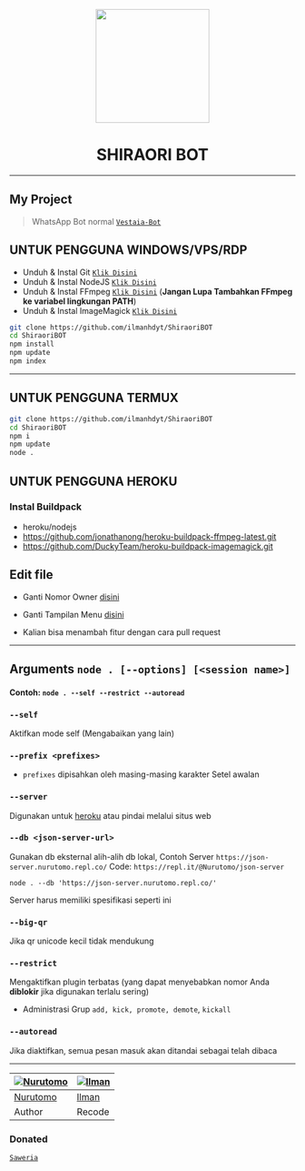 <p align="center">
	<img src="https://images.app.goo.gl/ymM2vyfm6JJtzYpA8" width="200" style="margin-left: auto;margin-right: auto;display: block;">
</p>
<h1 align="center">SHIRAORI BOT</h1>

---
## My Project
> WhatsApp Bot normal [`Vestaia-Bot`](https://github.com/Saberbotz/Vestia-bot)


## UNTUK PENGGUNA WINDOWS/VPS/RDP

* Unduh & Instal Git [`Klik Disini`](https://git-scm.com/downloads)
* Unduh & Instal NodeJS [`Klik Disini`](https://nodejs.org/en/download)
* Unduh & Instal FFmpeg [`Klik Disini`](https://ffmpeg.org/download.html) (**Jangan Lupa Tambahkan FFmpeg ke variabel lingkungan PATH**)
* Unduh & Instal ImageMagick [`Klik Disini`](https://imagemagick.org/script/download.php)

```bash
git clone https://github.com/ilmanhdyt/ShiraoriBOT
cd ShiraoriBOT
npm install
npm update
npm index
```

---------

## UNTUK PENGGUNA TERMUX
```bash
git clone https://github.com/ilmanhdyt/ShiraoriBOT
cd ShiraoriBOT
npm i
npm update
node .
```

## UNTUK PENGGUNA HEROKU

### Instal Buildpack
* heroku/nodejs
* https://github.com/jonathanong/heroku-buildpack-ffmpeg-latest.git
* https://github.com/DuckyTeam/heroku-buildpack-imagemagick.git


## Edit file
- Ganti Nomor Owner [disini](https://github.com/ilmanhdyt/ShiraoriBOT/blob/main/config.js)
- Ganti Tampilan Menu [disini](https://github.com/ilmanhdyt/ShiraoriBOT/blob/main/plugins/menu.js)

- Kalian bisa menambah fitur dengan cara pull request


---------

## Arguments `node . [--options] [<session name>]`

#### Contoh: `node . --self --restrict --autoread`

### `--self`

Aktifkan mode self (Mengabaikan yang lain)

### `--prefix <prefixes>`

* `prefixes` dipisahkan oleh masing-masing karakter
Setel awalan

### `--server`

Digunakan untuk [heroku](https://heroku.com/) atau pindai melalui situs web

### `--db <json-server-url>`

Gunakan db eksternal alih-alih db lokal, 
Contoh Server `https://json-server.nurutomo.repl.co/`
Code: `https://repl.it/@Nurutomo/json-server`

`node . --db 'https://json-server.nurutomo.repl.co/'`

Server harus memiliki spesifikasi seperti ini


### `--big-qr`

Jika qr unicode kecil tidak mendukung

### `--restrict`

Mengaktifkan plugin terbatas (yang dapat menyebabkan nomor Anda **diblokir** jika digunakan terlalu sering)

* Administrasi Grup `add, kick, promote, demote`, `kickall`


### `--autoread`

Jika diaktifkan, semua pesan masuk akan ditandai sebagai telah dibaca


---------

 [![Nurutomo](https://github.com/Nurutomo.png?size=150)](https://github.com/Nurutomo) | [![Ilman](https://github.com/ilmanhdyt.png?size=150)](https://github.com/ilmanhdyt)
----|----
[Nurutomo](https://github.com/Nurutomo) | [Ilman](https://github.com/ilmanhdyt)
 Author | Recode 


### Donated

[`Saweria`](https://saweria.co/ilmanhdyt)

